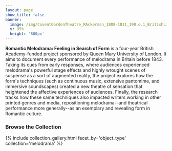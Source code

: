 ```yaml
---
layout: page
show_title: false
banner:
  image: /img/CoventGardenTheatre_RAckerman_1808-1811_190.e.1_BritishLibrary.jpg
  y: 95%
  height: '800px'
---
```


__Romantic Melodrama: Feeling in Search of Form__ is a four-year British Academy-funded project sponsored by Queen Mary University of London. It aims to document every performance of melodrama in Britain before 1843. Taking its cues from early responses, where audiences experienced melodrama's powerful stage effects and highly wrought scenes of suspense as a sort of augmented reality, the project explores how the form's techniques (such as continuous music, extensive pantomime, and immersive soundscapes) created a new theatre of sensation that heightened the affective experiences of audiences. Finally, the research tracks how these same techniques also impacted writers working in other printed genres and media, repositioning melodrama--and theatrical performance more generally--as an exemplary and revealing form in Romantic culture. 


### Browse the Collection

{% include collection_gallery.html facet_by='object_type' collection='melodrama' %}
